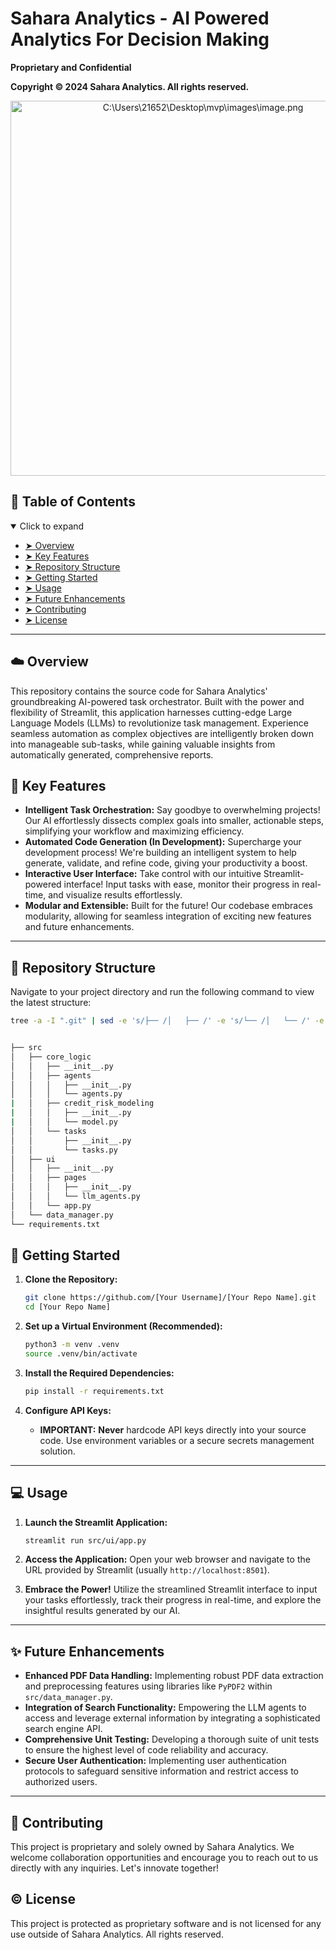 # Sahara Analytics - AI Powered Analytics For Decision Making

**Proprietary and Confidential**

**Copyright © 2024 Sahara Analytics. All rights reserved.**

<center> 
<img src="https://th-thumbnailer.cdn-si-edu.com/AMg2HHVpDuLByTS4_WJWJoyNgsU=/1000x750/filters:no_upscale()/https://tf-cmsv2-smithsonianmag-media.s3.amazonaws.com/filer/ee/54/ee546179-a222-470a-8f7e-147ca1adbcc6/42-56923287.jpg" alt="C:\Users\21652\Desktop\mvp\images\image.png" width="600"> 
</center>


## 📕 Table of Contents

<details open="open">
  <summary>Click to expand</summary>
  <ul>
    <li><a href="#overview">➤ Overview</a></li>
    <li><a href="#key-features">➤ Key Features</a></li>
    <li><a href="#repository-structure">➤ Repository Structure</a></li>
    <li><a href="#getting-started">➤ Getting Started</a></li>
    <li><a href="#usage">➤ Usage</a></li>
    <li><a href="#future-enhancements">➤ Future Enhancements</a></li>
    <li><a href="#contributing">➤ Contributing</a></li>
    <li><a href="#license">➤ License</a></li>
  </ul>
</details>

---

## ☁️ Overview

This repository contains the source code for Sahara Analytics' groundbreaking AI-powered task orchestrator. Built with the power and flexibility of Streamlit, this application harnesses cutting-edge Large Language Models (LLMs) to revolutionize task management. Experience seamless automation as complex objectives are intelligently broken down into manageable sub-tasks, while gaining valuable insights from automatically generated, comprehensive reports. 

## 🚀 Key Features

- **Intelligent Task Orchestration:**  Say goodbye to overwhelming projects! Our AI effortlessly dissects complex goals into smaller, actionable steps, simplifying your workflow and maximizing efficiency.
- **Automated Code Generation (In Development):** Supercharge your development process! We're building an intelligent system to help generate, validate, and refine code, giving your productivity a boost.
- **Interactive User Interface:**   Take control with our intuitive Streamlit-powered interface! Input tasks with ease, monitor their progress in real-time, and visualize results effortlessly.
- **Modular and Extensible:**  Built for the future! Our codebase embraces modularity, allowing for seamless integration of exciting new features and future enhancements.

---

## 📁 Repository Structure

Navigate to your project directory and run the following command to view the latest structure:

```sh
tree -a -I ".git" | sed -e 's/├── /│   ├── /' -e 's/└── /│   └── /' -e 's/^[^│].*/├── &/'


├── src
│   ├── core_logic
│   │   ├── __init__.py
│   │   ├── agents
│   │   │   ├── __init__.py
│   │   │   └── agents.py
|   │   ├── credit_risk_modeling
|   │   │   ├── __init__.py
|   │   │   └── model.py
│   │   └── tasks
│   │       ├── __init__.py
│   │       └── tasks.py
│   ├── ui
│   │   ├── __init__.py
│   │   ├── pages
│   │   │   ├── __init__.py
│   │   │   └── llm_agents.py
│   │   └── app.py
│   └── data_manager.py
└── requirements.txt


```
## 🚧 Getting Started

1.  **Clone the Repository:**
    ```bash
    git clone https://github.com/[Your Username]/[Your Repo Name].git
    cd [Your Repo Name]
    ```

2.  **Set up a Virtual Environment (Recommended):**
    ```bash
    python3 -m venv .venv
    source .venv/bin/activate
    ```

3.  **Install the Required Dependencies:**
    ```bash
    pip install -r requirements.txt
    ```

4.  **Configure API Keys:**
    -   **IMPORTANT:**  **Never** hardcode API keys directly into your source code. Use environment variables or a secure secrets management solution.

---

##  💻 Usage

1.  **Launch the Streamlit Application:**
    ```bash
    streamlit run src/ui/app.py
    ```

2.  **Access the Application:** Open your web browser and navigate to the URL provided by Streamlit (usually `http://localhost:8501`).

3.  **Embrace the Power!** Utilize the streamlined Streamlit interface to input your tasks effortlessly, track their progress in real-time, and explore the insightful results generated by our AI.

---

## ✨ Future Enhancements

- **Enhanced PDF Data Handling:** Implementing robust PDF data extraction and preprocessing features using libraries like `PyPDF2` within `src/data_manager.py`.
- **Integration of Search Functionality:**  Empowering the LLM agents to access and leverage external information by integrating a sophisticated search engine API.
- **Comprehensive Unit Testing:**  Developing a thorough suite of unit tests to ensure the highest level of code reliability and accuracy.
- **Secure User Authentication:** Implementing user authentication protocols to safeguard sensitive information and restrict access to authorized users.

---

## 🤝 Contributing

This project is proprietary and solely owned by Sahara Analytics. We welcome collaboration opportunities and encourage you to reach out to us directly with any inquiries. Let's innovate together!

## © License

This project is protected as proprietary software and is not licensed for any use outside of Sahara Analytics. All rights reserved.